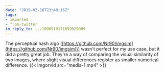 ```yaml
---
date: "2019-02-16T23:48:16Z"
tags:
- imported
- from-twitter
in_reply_to: ../1096919171059929089
---
```

The perceptual hash algo \([https://github.com/Nr90/imgsim](https://github.com/Nr90/imgsim)\) wasn't perfect for my use case, but it did a pretty great job. They're a way of comparing the visual similarity of two images, where slight visual differences register as smaller numerical difference. {{< imgorvid src="media-1.mp4" >}}
